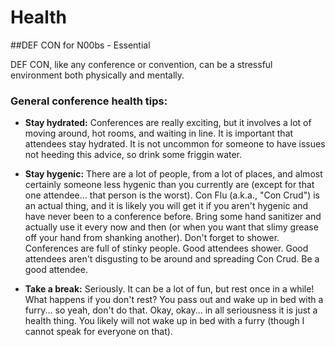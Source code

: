 # Health
##DEF CON for N00bs - Essential

DEF CON, like any conference or convention, can be a stressful environment both physically and mentally.

### General conference health tips:

- **Stay hydrated:** Conferences are really exciting, but it involves a lot of moving around, hot rooms, and waiting in line. It is 
important that attendees stay hydrated. It is not uncommon for someone to have issues not heeding this advice, so drink some 
friggin water.

- **Stay hygenic:** There are a lot of people, from a lot of places, and almost certainly someone less hygenic than you currently 
are (except for that one attendee... that person is the worst). Con Flu (a.k.a., "Con Crud") is an actual thing, and it is likely you will get it if you aren't hygenic and have never been to a conference before. Bring some hand sanitizer and actually use it every now and then (or when you want that slimy grease off your hand from shanking another). Don't forget to shower. Conferences are full of stinky people. Good attendees shower. Good attendees aren't disgusting to be around and spreading Con Crud. Be a good attendee.

- **Take a break:** Seriously. It can be a lot of fun, but rest once in a while! What happens if you don't rest? You pass out and 
wake up in bed with a furry... so yeah, don't do that. Okay, okay... in all seriousness it is just a health thing. You likely will not wake up in bed with a furry (though I cannot speak for everyone on that).
